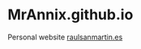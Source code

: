 # MrAnnix.github.io
Personal website [raulsanmartin.es]( https://raulsanmartin.es "Raul's webpage")
